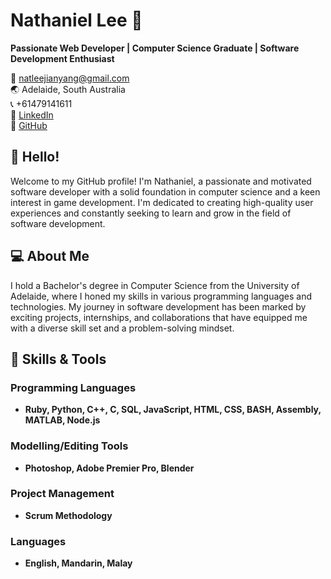 # Nathaniel Lee 🌟

**Passionate Web Developer | Computer Science Graduate | Software Development Enthusiast**

📧 natleejianyang@gmail.com  
🌏 Adelaide, South Australia  
📞 +61479141611  
🔗 [LinkedIn](https://www.linkedin.com/in/nathaniel-lee-960b33208)  
📁 [GitHub](https://github.com/natlee9878)  

## 👋 Hello!

Welcome to my GitHub profile! I'm Nathaniel, a passionate and motivated software developer with a solid foundation in computer science and a keen interest in game development. I'm dedicated to creating high-quality user experiences and constantly seeking to learn and grow in the field of software development.

## 💻 About Me

I hold a Bachelor's degree in Computer Science from the University of Adelaide, where I honed my skills in various programming languages and technologies. My journey in software development has been marked by exciting projects, internships, and collaborations that have equipped me with a diverse skill set and a problem-solving mindset.

## 🔧 Skills & Tools

### Programming Languages
- **Ruby, Python, C++, C, SQL, JavaScript, HTML, CSS, BASH, Assembly, MATLAB, Node.js**

### Modelling/Editing Tools
- **Photoshop, Adobe Premier Pro, Blender**

### Project Management
- **Scrum Methodology**

### Languages
- **English, Mandarin, Malay**


